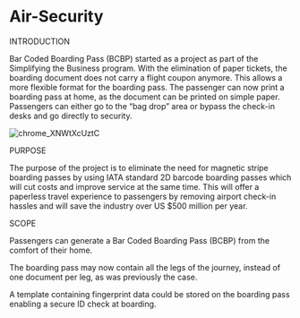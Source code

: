 # Air-Security
INTRODUCTION 

Bar Coded Boarding Pass (BCBP) started as a project as part of the Simplifying the Business program. With the elimination of paper tickets, the boarding document does not carry a flight coupon anymore. This allows a more flexible format for the boarding pass. The passenger can now print a boarding pass at home, as the document can be printed on simple paper. Passengers can either go to the “bag drop” area or bypass the check-in desks and go directly to security. 

![chrome_XNWtXcUztC](https://user-images.githubusercontent.com/73180663/190451808-e8605886-617c-4ec7-8707-cbdeb347a4ce.png)



PURPOSE 

 

The purpose of the project is to eliminate the need for magnetic stripe boarding passes by using IATA standard 2D barcode boarding passes which will cut costs and improve service at the same time. This will offer a paperless travel experience to passengers by removing airport check-in hassles and will save the industry over US $500 million per year. 

 

 

SCOPE 

 

Passengers can generate a Bar Coded Boarding Pass (BCBP) from the comfort of their home. 

The boarding pass may now contain all the legs of the journey, instead of one document per leg, as was previously the case. 

A template containing fingerprint data could be stored on the boarding pass enabling a secure ID check at boarding. 
 
